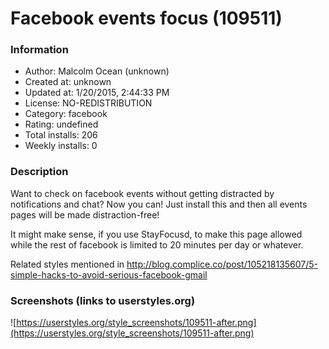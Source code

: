 # Facebook events focus (109511)

### Information
- Author: Malcolm Ocean (unknown)
- Created at: unknown
- Updated at: 1/20/2015, 2:44:33 PM
- License: NO-REDISTRIBUTION
- Category: facebook
- Rating: undefined
- Total installs: 206
- Weekly installs: 0


### Description
Want to check on facebook events without getting distracted by notifications and chat? Now you can! Just install this and then all events pages will be made distraction-free!

It might make sense, if you use StayFocusd, to make this page allowed while the rest of facebook is limited to 20 minutes per day or whatever.

Related styles mentioned in http://blog.complice.co/post/105218135607/5-simple-hacks-to-avoid-serious-facebook-gmail


### Screenshots (links to userstyles.org)
![https://userstyles.org/style_screenshots/109511-after.png](https://userstyles.org/style_screenshots/109511-after.png)


